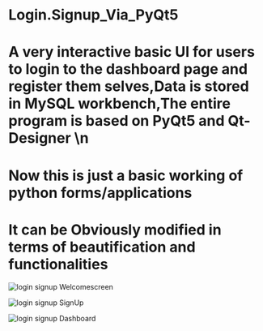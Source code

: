 # Login.Signup_Via_PyQt5
# A very interactive basic UI for users to login to the dashboard page and register them selves,Data is stored in MySQL workbench,The entire program is based on PyQt5 and Qt-Designer \n
# Now this is just a basic working of python forms/applications

# It can be Obviously modified in terms of beautification and functionalities

![login signup Welcomescreen](https://user-images.githubusercontent.com/66404651/133732702-7a147a4a-c4e5-4fac-aea0-41bb471dc0f6.PNG)

![login signup SignUp](https://user-images.githubusercontent.com/66404651/133732699-7ed181bf-0748-48a3-a2ba-79ddc996d836.PNG)

![login signup Dashboard](https://user-images.githubusercontent.com/66404651/133732777-8a61118d-84c2-43d5-89a1-047188d0f218.png)
